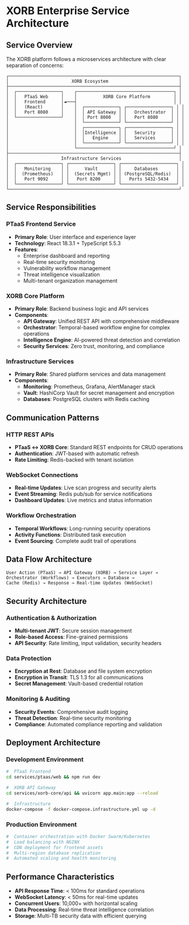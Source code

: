 #  XORB Enterprise Service Architecture

##  Service Overview

The XORB platform follows a microservices architecture with clear separation of concerns:

```
┌─────────────────────────────────────────────────────────────────┐
│                        XORB Ecosystem                           │
├─────────────────────────────────────────────────────────────────┤
│  ┌─────────────────┐    ┌─────────────────────────────────────┐ │
│  │   PTaaS Web     │    │          XORB Core Platform         │ │
│  │   Frontend      │◄───┤                                     │ │
│  │   (React)       │    │  ┌─────────────┐ ┌─────────────────┐ │ │
│  │   Port 8080     │    │  │ API Gateway │ │   Orchestrator  │ │ │
│  └─────────────────┘    │  │ Port 8000   │ │   Port 8080     │ │ │
│                         │  └─────────────┘ └─────────────────┘ │ │
│                         │  ┌─────────────┐ ┌─────────────────┐ │ │
│                         │  │Intelligence │ │   Security      │ │ │
│                         │  │   Engine    │ │   Services      │ │ │
│                         │  └─────────────┘ └─────────────────┘ │ │
│                         └─────────────────────────────────────┘ │
├─────────────────────────────────────────────────────────────────┤
│                    Infrastructure Services                      │
│  ┌─────────────────┐ ┌─────────────────┐ ┌─────────────────────┐ │
│  │   Monitoring    │ │      Vault      │ │     Databases       │ │
│  │  (Prometheus)   │ │  (Secrets Mgmt) │ │ (PostgreSQL/Redis)  │ │
│  │   Port 9092     │ │   Port 8200     │ │   Ports 5432-5434   │ │
│  └─────────────────┘ └─────────────────┘ └─────────────────────┘ │
└─────────────────────────────────────────────────────────────────┘
```

##  Service Responsibilities

###  PTaaS Frontend Service
- **Primary Role**: User interface and experience layer
- **Technology**: React 18.3.1 + TypeScript 5.5.3
- **Features**:
  - Enterprise dashboard and reporting
  - Real-time security monitoring
  - Vulnerability workflow management
  - Threat intelligence visualization
  - Multi-tenant organization management

###  XORB Core Platform
- **Primary Role**: Backend business logic and API services
- **Components**:
  - **API Gateway**: Unified REST API with comprehensive middleware
  - **Orchestrator**: Temporal-based workflow engine for complex operations
  - **Intelligence Engine**: AI-powered threat detection and correlation
  - **Security Services**: Zero trust, monitoring, and compliance

###  Infrastructure Services
- **Primary Role**: Shared platform services and data management
- **Components**:
  - **Monitoring**: Prometheus, Grafana, AlertManager stack
  - **Vault**: HashiCorp Vault for secret management and encryption
  - **Databases**: PostgreSQL clusters with Redis caching

##  Communication Patterns

###  HTTP REST APIs
- **PTaaS ↔ XORB Core**: Standard REST endpoints for CRUD operations
- **Authentication**: JWT-based with automatic refresh
- **Rate Limiting**: Redis-backed with tenant isolation

###  WebSocket Connections
- **Real-time Updates**: Live scan progress and security alerts
- **Event Streaming**: Redis pub/sub for service notifications
- **Dashboard Updates**: Live metrics and status information

###  Workflow Orchestration
- **Temporal Workflows**: Long-running security operations
- **Activity Functions**: Distributed task execution
- **Event Sourcing**: Complete audit trail of operations

##  Data Flow Architecture

```
User Action (PTaaS) → API Gateway (XORB) → Service Layer →
Orchestrator (Workflows) → Executors → Database →
Cache (Redis) → Response → Real-time Updates (WebSocket)
```

##  Security Architecture

###  Authentication & Authorization
- **Multi-tenant JWT**: Secure session management
- **Role-based Access**: Fine-grained permissions
- **API Security**: Rate limiting, input validation, security headers

###  Data Protection
- **Encryption at Rest**: Database and file system encryption
- **Encryption in Transit**: TLS 1.3 for all communications
- **Secret Management**: Vault-based credential rotation

###  Monitoring & Auditing
- **Security Events**: Comprehensive audit logging
- **Threat Detection**: Real-time security monitoring
- **Compliance**: Automated compliance reporting and validation

##  Deployment Architecture

###  Development Environment
```bash
#  PTaaS Frontend
cd services/ptaas/web && npm run dev

#  XORB API Gateway
cd services/xorb-core/api && uvicorn app.main:app --reload

#  Infrastructure
docker-compose -f docker-compose.infrastructure.yml up -d
```

###  Production Environment
```bash
#  Container orchestration with Docker Swarm/Kubernetes
#  Load balancing with NGINX
#  CDN deployment for frontend assets
#  Multi-region database replication
#  Automated scaling and health monitoring
```

##  Performance Characteristics

- **API Response Time**: < 100ms for standard operations
- **WebSocket Latency**: < 50ms for real-time updates
- **Concurrent Users**: 10,000+ with horizontal scaling
- **Data Processing**: Real-time threat intelligence correlation
- **Storage**: Multi-TB security data with efficient querying
